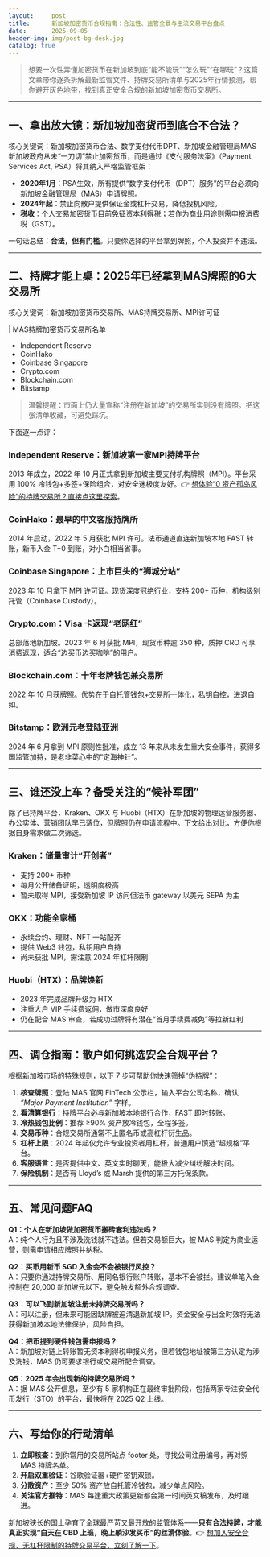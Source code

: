 ```yaml
---
layout:     post
title:      新加坡加密货币合规指南：合法性、监管全景与主流交易平台盘点
date:       2025-09-05
header-img: img/post-bg-desk.jpg
catalog: true
---
```


> 想要一次性弄懂加密货币在新加坡到底“能不能玩”“怎么玩”“在哪玩”？这篇文章带你逐条拆解最新监管文件、持牌交易所清单与2025年行情预测，帮你避开灰色地带，找到真正安全合规的新加坡加密货币交易所。

---

## 一、拿出放大镜：新加坡加密货币到底合不合法？

核心关键词：新加坡加密货币合法、数字支付代币DPT、新加坡金融管理局MAS  
新加坡政府从未“一刀切”禁止加密货币，而是通过《支付服务法案》（Payment Services Act, PSA）将其纳入严格监管框架：

- **2020年1月**：PSA生效，所有提供“数字支付代币（DPT）服务”的平台必须向新加坡金融管理局（MAS）申请牌照。
- **2024年起**：禁止向散户提供保证金或杠杆交易，降低投机风险。
- **税收**：个人交易加密货币目前免征资本利得税；若作为商业用途则需申报消费税（GST）。

一句话总结：**合法，但有门槛**。只要你选择的平台拿到牌照，个人投资并不违法。

---

## 二、持牌才能上桌：2025年已经拿到MAS牌照的6大交易所

核心关键词：新加坡加密货币交易所、MAS持牌交易所、MPI许可证  

| MAS持牌加密货币交易所名单  
- Independent Reserve  
- CoinHako  
- Coinbase Singapore  
- Crypto.com  
- Blockchain.com  
- Bitstamp  

> 温馨提醒：市面上仍大量宣称“注册在新加坡”的交易所实则没有牌照。把这张清单收藏，可避免踩坑。

下面逐一点评：

### Independent Reserve：新加坡第一家MPI持牌平台  
2013 年成立，2022 年 10 月正式拿到新加坡主要支付机构牌照（MPI）。平台采用 100% 冷钱包+多签+保险组合，对安全迷极度友好。👉 [想体验“0 资产孤岛风险”的持牌交易所？直接点这里探索](https://okxdog.com/)。

### CoinHako：最早的中文客服持牌所  
2014 年启动，2022 年 5 月获批 MPI 许可。法币通道直连新加坡本地 FAST 转账，新币入金 T+0 到账，对小白相当省事。

### Coinbase Singapore：上市巨头的“狮城分站”  
2023 年 10 月拿下 MPI 许可证。现货深度冠绝行业，支持 200+ 币种，机构级别托管（Coinbase Custody）。

### Crypto.com：Visa 卡返现“老网红”  
总部落地新加坡。2023 年 6 月获批 MPI，现货币种逾 350 种，质押 CRO 可享消费返现，适合“边买币边买咖啡”的用户。

### Blockchain.com：十年老牌钱包兼交易所  
2022 年 10 月获牌照。优势在于自托管钱包+交易所一体化，私钥自控，进退自如。

### Bitstamp：欧洲元老登陆亚洲  
2024 年 6 月拿到 MPI 原则性批准，成立 13 年来从未发生重大安全事件，获得多国监管加持，是老韭菜心中的“定海神针”。

---

## 三、谁还没上车？备受关注的“候补军团”

除了已持牌平台，Kraken、OKX 与 Huobi（HTX）在新加坡的物理运营服务器、办公实体、营销团队早已落位，但牌照仍在申请流程中。下文给出对比，方便你根据自身需求做二次筛选。

### Kraken：储量审计“开创者”  
- 支持 200+ 币种  
- 每月公开储备证明，透明度极高  
- 暂未取得 MPI，接受新加坡 IP 访问但法币 gateway 以美元 SEPA 为主  

### OKX：功能全家桶  
- 永续合约、理财、NFT 一站配齐  
- 提供 Web3 钱包，私钥用户自持  
- 尚未获批 MPI，需注意 2024 年杠杆限制  

### Huobi（HTX）：品牌焕新  
- 2023 年完成品牌升级为 HTX  
- 注重大户 VIP 手续费返佣，做市深度良好  
- 仍在配合 MAS 审查，若成功过牌将有潜在“首月手续费减免”等拉新红利  

---

## 四、调仓指南：散户如何挑选安全合规平台？

根据新加坡市场的特殊规则，以下 7 步可帮助你快速筛掉“伪持牌”：

1. **核查牌照**：登陆 MAS 官网 FinTech 公示栏，输入平台公司名称，确认 *“Major Payment Institution”* 字样。  
2. **看清算银行**：持牌平台必与新加坡本地银行合作，FAST 即时转账。  
3. **冷热钱包比例**：推荐 ≥90% 资产放冷钱包，全程多签。  
4. **交易币种**：合规交易所通常不上匿名币或高杠杆衍生品。  
5. **杠杆上限**：2024 年起仅允许专业投资者用杠杆，普通用户慎选“超规格”平台。  
6. **客服语言**：是否提供中文、英文实时聊天，能极大减少纠纷解决时间。  
7. **保险机制**：是否有 Lloyd’s 或 Marsh 提供的第三方托保条款。  

---

## 五、常见问题FAQ

**Q1：个人在新加坡做加密货币搬砖套利违法吗？**  
A：纯个人行为且不涉及洗钱就不违法。但若交易额巨大，被 MAS 判定为商业运营，则需申请相应牌照并纳税。

**Q2：买币用新币 SGD 入金会不会被银行风控？**  
A：只要你通过持牌交易所、用同名银行账户转账，基本不会被拦。建议单笔入金控制在 20,000 新加坡元以下，避免触发额外合规调查。

**Q3：可以飞到新加坡注册未持牌交易所吗？**  
A：可以注册，但未来可能因缺牌被迫清退新加坡 IP。资金安全与出金时效将无法获得新加坡本地法律保护，风险自担。

**Q4：把币提到硬件钱包需申报吗？**  
A：新加坡对链上转账暂无资本利得税申报义务，但若钱包地址被第三方认定为涉及洗钱，MAS 仍可要求银行或交易所配合调查。

**Q5：2025 年会出现新的持牌交易所吗？**  
A：据 MAS 公开信息，至少有 5 家机构正在最终审批阶段，包括两家专注安全代币发行（STO）的平台，最快将在 2025 Q2 上线。

---

## 六、写给你的行动清单

1. **立即核查**：到你常用的交易所站点 footer 处，寻找公司注册编号，再对照 MAS 持牌名单。  
2. **开启双重验证**：谷歌验证器+硬件密钥双锁。  
3. **分散资产**：至少 50% 资产放自托管冷钱包，减少单点风险。  
4. **关注官方推特**：MAS 每逢重大政策更新都会第一时间英文稿发布，及时跟进。  

新加坡狭长的国土孕育了全球最严苛又最开放的监管体系——**只有合法持牌，才能真正实现“白天在 CBD 上班，晚上躺沙发买币”的丝滑体验**。👉 [想加入安全合规、无杠杆限制的持牌交易平台，立刻了解一下](https://okxdog.com/)。